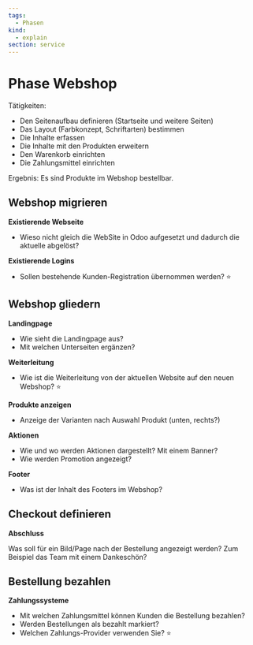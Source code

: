 ```yaml
---
tags:
  - Phasen
kind:
  - explain
section: service
---
```


# Phase Webshop

Tätigkeiten:

- Den Seitenaufbau definieren (Startseite und weitere Seiten)
- Das Layout (Farbkonzept, Schriftarten) bestimmen
- Die Inhalte erfassen
- Die Inhalte mit den Produkten erweitern
- Den Warenkorb einrichten
- Die Zahlungsmittel einrichten

Ergebnis: Es sind Produkte im Webshop bestellbar.

## Webshop migrieren

**Existierende Webseite**

- Wieso nicht gleich die WebSite in Odoo aufgesetzt und dadurch die aktuelle abgelöst?

**Existierende Logins**

- Sollen bestehende Kunden-Registration übernommen werden? ⭐

## Webshop gliedern

**Landingpage**

- Wie sieht die Landingpage aus?
- Mit welchen Unterseiten ergänzen?

**Weiterleitung**

- Wie ist die Weiterleitung von der aktuellen Website auf den neuen Webshop? ⭐

**Produkte anzeigen**

- Anzeige der Varianten nach Auswahl Produkt (unten, rechts?)

**Aktionen**

- Wie und wo werden Aktionen dargestellt? Mit einem Banner?
- Wie werden Promotion angezeigt?

**Footer**

- Was ist der Inhalt des Footers im Webshop?

## Checkout definieren

**Abschluss**

Was soll für ein Bild/Page nach der Bestellung angezeigt werden? Zum Beispiel das Team mit einem Dankeschön?

## Bestellung bezahlen

**Zahlungssysteme**

- Mit welchen Zahlungsmittel können Kunden die Bestellung bezahlen?
- Werden Bestellungen als bezahlt markiert?
- Welchen Zahlungs-Provider verwenden Sie? ⭐

